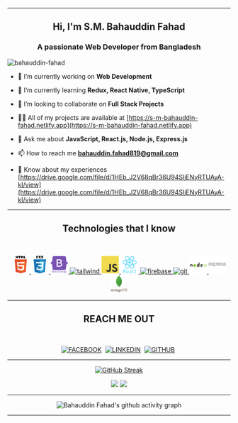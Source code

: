 <hr>

<h2 align="center">Hi, I'm S.M. Bahauddin Fahad</h2>
<h3 align="center">A passionate Web Developer from Bangladesh</h3>

<p align="left"> <img src="https://komarev.com/ghpvc/?username=bahauddin-fahad&label=Profile%20views&color=0e75b6&style=flat" alt="bahauddin-fahad" /> </p>

- 🔭 I’m currently working on **Web Development**

- 🌱 I’m currently learning **Redux, React Native, TypeScript**

- 👯 I’m looking to collaborate on **Full Stack Projects**

- 👨‍💻 All of my projects are available at [https://s-m-bahauddin-fahad.netlify.app](https://s-m-bahauddin-fahad.netlify.app)

- 💬 Ask me about **JavaScript, React.js, Node.js, Express.js**

- 📫 How to reach me **bahauddin.fahad819@gmail.com**

- 📄 Know about my experiences [https://drive.google.com/file/d/1HEb_J2V68qBr36U94SIjENyRTUAyA-kI/view](https://drive.google.com/file/d/1HEb_J2V68qBr36U94SIjENyRTUAyA-kI/view)
 
<div align="center">
 <!-- ![ezgif-4-198654169e](https://user-images.githubusercontent.com/92919697/158129322-2403dc29-39ce-4ed5-aab2-13feacc46f79.gif) -->
 
 <hr>
 
 ## Technologies that I know

</br>

<a href="https://www.w3.org/html/" target="_blank" rel="noreferrer"> <img src="https://raw.githubusercontent.com/devicons/devicon/master/icons/html5/html5-original-wordmark.svg" alt="html5" width="40" height="40"/> </a> <a href="https://www.w3schools.com/css/" target="_blank" rel="noreferrer"> <img src="https://raw.githubusercontent.com/devicons/devicon/master/icons/css3/css3-original-wordmark.svg" alt="css3" width="40" height="40"/> </a> <a href="https://getbootstrap.com" target="_blank" rel="noreferrer"> <img src="https://raw.githubusercontent.com/devicons/devicon/master/icons/bootstrap/bootstrap-plain-wordmark.svg" alt="bootstrap" width="40" height="40"/> </a> <a href="https://tailwindcss.com/" target="_blank" rel="noreferrer"> <img src="https://www.vectorlogo.zone/logos/tailwindcss/tailwindcss-icon.svg" alt="tailwind" width="40" height="40"/> </a> <a href="https://developer.mozilla.org/en-US/docs/Web/JavaScript" target="_blank" rel="noreferrer"> <img src="https://raw.githubusercontent.com/devicons/devicon/master/icons/javascript/javascript-original.svg" alt="javascript" width="40" height="40"/> </a> <a href="https://reactjs.org/" target="_blank" rel="noreferrer"> <img src="https://raw.githubusercontent.com/devicons/devicon/master/icons/react/react-original-wordmark.svg" alt="react" width="40" height="40"/> </a> <a href="https://firebase.google.com/" target="_blank" rel="noreferrer"> <img src="https://www.vectorlogo.zone/logos/firebase/firebase-icon.svg" alt="firebase" width="40" height="40"/> </a> <a href="https://git-scm.com/" target="_blank" rel="noreferrer"> <img src="https://www.vectorlogo.zone/logos/git-scm/git-scm-icon.svg" alt="git" width="40" height="40"/> </a> <a href="https://nodejs.org" target="_blank" rel="noreferrer"> <img src="https://raw.githubusercontent.com/devicons/devicon/master/icons/nodejs/nodejs-original-wordmark.svg" alt="nodejs" width="40" height="40"/> </a> <a href="https://expressjs.com" target="_blank" rel="noreferrer"> <img src="https://raw.githubusercontent.com/devicons/devicon/master/icons/express/express-original-wordmark.svg" alt="express" width="40" height="40"/> </a> <a href="https://www.mongodb.com/" target="_blank" rel="noreferrer"> <img src="https://raw.githubusercontent.com/devicons/devicon/master/icons/mongodb/mongodb-original-wordmark.svg" alt="mongodb" width="40" height="40"/> </a> 

<hr>

##  **REACH ME OUT**

</br>

<a href="https://www.facebook.com/bahauddin.fahad1">![FACEBOOK](https://img.shields.io/badge/Facebook-1877F2?style=for-the-badge&logo=facebook&logoColor=white)</a>&nbsp;
<a href="https://www.linkedin.com/in/bahauddin-fahad">![LINKEDIN](https://img.shields.io/badge/LinkedIn-0077B5?style=for-the-badge&logo=linkedin&logoColor=white)</a>&nbsp;
<a href="https://github.com/Bahauddin-Fahad">![GITHUB](https://img.shields.io/badge/GitHub-100000?style=for-the-badge&logo=github&logoColor=white)</a>&nbsp;

<hr>
 
[![GitHub Streak](https://github-readme-streak-stats.herokuapp.com/?user=Bahauddin-Fahad&theme=graywhite)](https://github.com/DenverCoder1/github-readme-streak-stats)
 
 <img src="https://github-readme-stats.vercel.app/api?username=Bahauddin-Fahad&show_icons=true&theme=graywhite&line_height=40"> <img src="https://github-readme-stats.vercel.app/api/top-langs/?username=Bahauddin-Fahad&theme=graywhite&hide_langs_below=1">
 
 <!-- <img width="550"  src="https://github-readme-stats.vercel.app/api/top-langs?username=Bahauddin-Fahad&show_icons=true&locale=en&layout=compact" alt="Bahauddin Fahad" /> -->
 
 <hr>

![Bahauddin Fahad's github activity graph](https://activity-graph.herokuapp.com/graph?username=Bahauddin-Fahad&bg_color=dark&color=777777&line=5194f0&point=5194f0&area=&hide_border=)

</div>

<hr>
